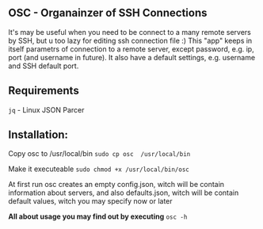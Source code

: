 ## OSC - Organainzer of SSH Connections
It's may be useful when you need to be connect to а many remote servers by SSH, but u too lazy for editing ssh connection file :)
This "app" keeps in itself parametrs of connection to a remote server, except password, e.g. ip, port (and username in future). It also have a default settings, e.g. username and SSH default port.

## Requirements

`jq` - Linux JSON Parcer

## Installation:
Copy osc to /usr/local/bin
`sudo cp osc  /usr/local/bin`

Make it executeable
`sudo chmod +x /usr/local/bin/osc`

At first run osc creates an empty config.json, witch will be contain information about servers, and also defaults.json, witch will be contain default values, witch you may specify now or later

**All about usage you may find out by executing** `osc -h`
